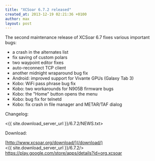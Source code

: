 ```yaml
---
title: "XCSoar 6.7.2 released"
created_at: 2013-12-19 02:21:36 +0100
author: max
layout: post
---
```


The second maintenance release of XCSoar 6.7 fixes various important
bugs:

* a crash in the alternates list
* fix saving of custom polars
* two waypoint editor fixes
* auto-reconnect TCP client
* another midnight wraparound bug fix
* Android: improved support for Vivante GPUs (Galaxy Tab 3)
* Kobo: WiFi pass phrase bug fix
* Kobo: two workarounds for N905B firmware bugs
* Kobo: the "Home" button opens the menu
* Kobo: bug fix for telnetd
* Kobo: fix crash in file manager and METAR/TAF dialog

Changelog:

  <{{ site.download_server_url }}/6.7.2/NEWS.txt>

Download:

 [http://www.xcsoar.org/download/](/download/)  
 <{{ site.download_server_url }}/6.7.2/>  
 <https://play.google.com/store/apps/details?id=org.xcsoar>
